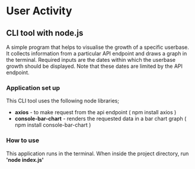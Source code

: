# User Activity
## CLI tool with node.js

A simple program that helps to visualise the growth of a specific userbase.
It collects information from a particular API endpoint and draws a graph in the terminal.
Required inputs are the dates within which the userbase growth should be displayed. Note that these dates are limited by the API endpoint.


### Application set up
This CLI tool uses the following node libraries;
* **axios** - to make request from the api endpoint ( npm install axios )
* **console-bar-chart** - renders the requested data in a bar chart graph ( npm install console-bar-chart )


### How to use
This application runs in the terminal. When inside the project directory, run **'node index.js'**
